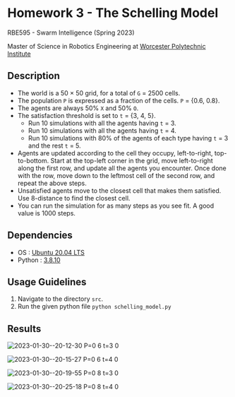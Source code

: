 # Homework 3 - The Schelling Model

RBE595 - Swarm Intelligence (Spring 2023)

Master of Science in Robotics Engineering at [Worcester Polytechnic Institute](https://www.wpi.edu/)

## Description
- The world is a 50 × 50 grid, for a total of `G` = 2500 cells.
- The population `P` is expressed as a fraction of the cells. `P` = {0.6, 0.8}.
- The agents are always 50% `X` and 50% `O`.
- The satisfaction threshold is set to `t` = {3, 4, 5}.
    - Run 10 simulations with all the agents having `t` = 3.
    - Run 10 simulations with all the agents having `t` = 4.
    - Run 10 simulations with 80% of the agents of each type having `t` = 3 and the rest `t` = 5.
- Agents are updated according to the cell they occupy, left-to-right, top-to-bottom. Start at the top-left corner in the grid, move left-to-right along the first row, and update all the agents you encounter. Once done with the row, move down to the leftmost cell of the second row, and repeat the above steps.
- Unsatisfied agents move to the closest cell that makes them satisfied. Use 8-distance to find the closest cell.
- You can run the simulation for as many steps as you see fit. A good value is 1000 steps.

## Dependencies
- OS : [Ubuntu 20.04 LTS](https://releases.ubuntu.com/20.04/)
- Python : [3.8.10](https://www.python.org/downloads/release/python-3810/)

## Usage Guidelines
1. Navigate to the directory `src`.
2. Run the given python file `python schelling_model.py`

## Results

![2023-01-30--20-12-30 P=0 6 t=3 0](https://github.com/ranebhushan/swarm_workspace/assets/34753789/d6a9642c-a7cd-4700-b249-58dc63fa2c7b)

![2023-01-30--20-15-27 P=0 6 t=4 0](https://github.com/ranebhushan/swarm_workspace/assets/34753789/da76adb2-ac44-466d-ac24-6e603f6cbf95)

![2023-01-30--20-19-55 P=0 8 t=3 0](https://github.com/ranebhushan/swarm_workspace/assets/34753789/d630129f-21c9-4878-9a25-b46758d139c2)

![2023-01-30--20-25-18 P=0 8 t=4 0](https://github.com/ranebhushan/swarm_workspace/assets/34753789/9458bc91-db3e-4b54-8224-519c976b20e5)
